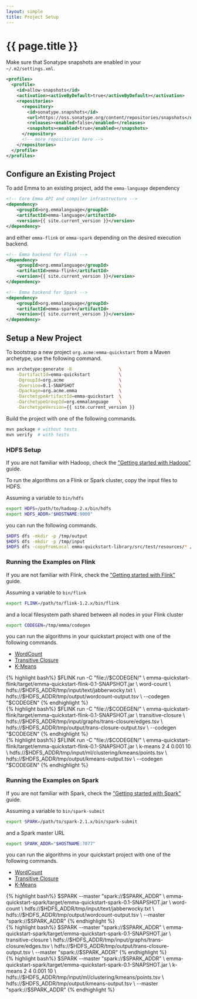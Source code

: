 ```yaml
---
layout: simple
title: Project Setup
---
```


# {{ page.title }}

Make sure that Sonatype snapshots are enabled in your `~/.m2/settings.xml`.

```xml
<profiles>
  <profile>
    <id>allow-snapshots</id>
    <activation><activeByDefault>true</activeByDefault></activation>
    <repositories>
      <repository>
        <id>sonatype.snapshots</id>
        <url>https://oss.sonatype.org/content/repositories/snapshots</url>
        <releases><enabled>false</enabled></releases>
        <snapshots><enabled>true</enabled></snapshots>
      </repository>
      <!-- more repositories here -->
    </repositories>
  </profile>
</profiles>
```

## Configure an Existing Project

To add Emma to an existing project, add the `emma-language` dependency

```xml
<!-- Core Emma API and compiler infrastructure -->
<dependency>
    <groupId>org.emmalanguage</groupId>
    <artifactId>emma-language</artifactId>
    <version>{{ site.current_version }}</version>
</dependency>
```

and either `emma-flink` or `emma-spark` depending on the desired execution backend.

```xml
<!-- Emma backend for Flink -->
<dependency>
    <groupId>org.emmalanguage</groupId>
    <artifactId>emma-flink</artifactId>
    <version>{{ site.current_version }}</version>
</dependency>
```

```xml
<!-- Emma backend for Spark -->
<dependency>
    <groupId>org.emmalanguage</groupId>
    <artifactId>emma-spark</artifactId>
    <version>{{ site.current_version }}</version>
</dependency>
```

## Setup a New Project

To bootstrap a new project `org.acme:emma-quickstart` from a Maven archetype, use the following command.

```bash
mvn archetype:generate -B                  \
    -DartifactId=emma-quickstart           \
    -DgroupId=org.acme                     \
    -Dversion=0.1-SNAPSHOT                 \
    -Dpackage=org.acme.emma                \
    -DarchetypeArtifactId=emma-quickstart  \
    -DarchetypeGroupId=org.emmalanguage    \
    -DarchetypeVersion={{ site.current_version }}
```

Build the project with one of the following commands.

```bash
mvn package # without tests
mvn verify  # with tests
```

### HDFS Setup

If you are not familiar with Hadoop, check the ["Getting started with Hadoop"](https://hadoop.apache.org/docs/stable/hadoop-project-dist/hadoop-common/SingleCluster.html) guide.

To run the algorithms on a Flink or Spark cluster, copy the input files to HDFS.

Assuming a variable to `bin/hdfs`

```bash
export HDFS=/path/to/hadoop-2.x/bin/hdfs
export HDFS_ADDR="$HOSTNAME:9000"
```

you can run the following commands.

```bash
$HDFS dfs -mkdir -p /tmp/output
$HDFS dfs -mkdir -p /tmp/input
$HDFS dfs -copyFromLocal emma-quickstart-library/src/test/resources/* /tmp/input/.
```

### Running the Examples on Flink

If you are not familiar with Flink, check the ["Getting started with Flink"](https://ci.apache.org/projects/flink/flink-docs-release-1.2/quickstart/setup_quickstart.html) guide.

Assuming a variable to `bin/flink`

```bash
export FLINK=/path/to/flink-1.2.x/bin/flink
```

and a local filesystem path shared between all nodes in your Flink cluster

```bash
export CODEGEN=/tmp/emma/codegen
```

you can run the algorithms in your quickstart project with one of the following commands.

<ul class="tabs" data-tabs id="example-tabs">
  <li class="tabs-title is-active"><a href="#flink-wordcount">WordCount</a></li>
  <li class="tabs-title"><a href="#flink-transitive-closure" aria-selected="true">Transitive Closure</a></li>
  <li class="tabs-title"><a href="#flink-k-means">K-Means</a></li>
</ul>

<div class="tabs-content snippets-content" data-tabs-content="example-tabs">
<div class="tabs-panel is-active" id="flink-wordcount" style="padding: 0">
{% highlight bash%}
$FLINK run -C "file://$CODEGEN/" \
  emma-quickstart-flink/target/emma-quickstart-flink-0.1-SNAPSHOT.jar \
  word-count \
  hdfs://$HDFS_ADDR/tmp/input/text/jabberwocky.txt \
  hdfs://$HDFS_ADDR/tmp/output/wordcount-output.tsv \
  --codegen "$CODEGEN"
{% endhighlight %}
</div>
<div class="tabs-panel" id="flink-transitive-closure">
{% highlight bash%}
$FLINK run -C "file://$CODEGEN/" \
  emma-quickstart-flink/target/emma-quickstart-flink-0.1-SNAPSHOT.jar \
  transitive-closure \
  hdfs://$HDFS_ADDR/tmp/input/graphs/trans-closure/edges.tsv \
  hdfs://$HDFS_ADDR/tmp/output/trans-closure-output.tsv \
  --codegen "$CODEGEN"
{% endhighlight %}
</div>
<div class="tabs-panel" id="flink-k-means">
{% highlight bash%}
$FLINK run -C "file://$CODEGEN/" \
  emma-quickstart-flink/target/emma-quickstart-flink-0.1-SNAPSHOT.jar \
  k-means 2 4 0.001 10 \
  hdfs://$HDFS_ADDR/tmp/input/ml/clustering/kmeans/points.tsv \
  hdfs://$HDFS_ADDR/tmp/output/kmeans-output.tsv \
  --codegen "$CODEGEN"
{% endhighlight %}
</div>
</div>

### Running the Examples on Spark

If you are not familiar with Spark, check the ["Getting started with Spark"](http://spark.apache.org/docs/latest/quick-start.html) guide.

Assuming a variable to `bin/spark-submit`

```bash
export SPARK=/path/to/spark-2.1.x/bin/spark-submit
```

and a Spark master URL

```bash
export SPARK_ADDR="$HOSTNAME:7077"
```

you can run the algorithms in your quickstart project with one of the following commands.

<ul class="tabs" data-tabs id="example-tabs">
  <li class="tabs-title is-active"><a href="#spark-wordcount">WordCount</a></li>
  <li class="tabs-title"><a href="#spark-transitive-closure" aria-selected="true">Transitive Closure</a></li>
  <li class="tabs-title"><a href="#spark-k-means">K-Means</a></li>
</ul>

<div class="tabs-content snippets-content" data-tabs-content="example-tabs">
<div class="tabs-panel is-active" id="spark-wordcount" style="padding: 0">
{% highlight bash%}
$SPARK --master "spark://$SPARK_ADDR" \
  emma-quickstart-spark/target/emma-quickstart-spark-0.1-SNAPSHOT.jar \
  word-count \
  hdfs://$HDFS_ADDR/tmp/input/text/jabberwocky.txt \
  hdfs://$HDFS_ADDR/tmp/output/wordcount-output.tsv \
  --master "spark://$SPARK_ADDR"
{% endhighlight %}
</div>
<div class="tabs-panel" id="spark-transitive-closure">
{% highlight bash%}
$SPARK --master "spark://$SPARK_ADDR" \
  emma-quickstart-spark/target/emma-quickstart-spark-0.1-SNAPSHOT.jar \
  transitive-closure \
  hdfs://$HDFS_ADDR/tmp/input/graphs/trans-closure/edges.tsv \
  hdfs://$HDFS_ADDR/tmp/output/trans-closure-output.tsv \
  --master "spark://$SPARK_ADDR"
{% endhighlight %}
</div>
<div class="tabs-panel" id="spark-k-means">
{% highlight bash%}
$SPARK --master "spark://$SPARK_ADDR" \
  emma-quickstart-spark/target/emma-quickstart-spark-0.1-SNAPSHOT.jar \
  k-means 2 4 0.001 10 \
  hdfs://$HDFS_ADDR/tmp/input/ml/clustering/kmeans/points.tsv \
  hdfs://$HDFS_ADDR/tmp/output/kmeans-output.tsv \
  --master "spark://$SPARK_ADDR"
{% endhighlight %}
</div>
</div>